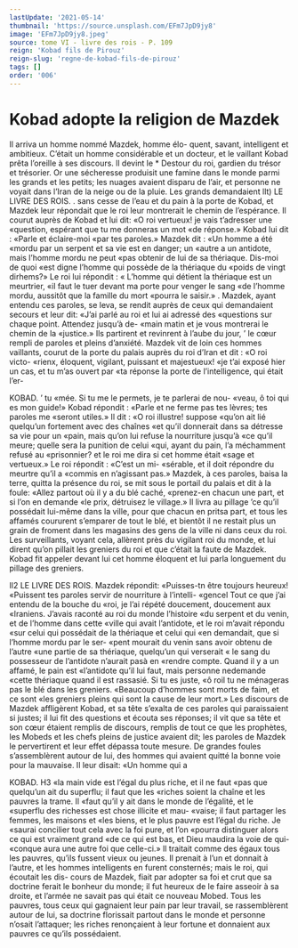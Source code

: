 ```yaml
---
lastUpdate: '2021-05-14'
thumbnail: 'https://source.unsplash.com/EFm7JpD9jy8'
image: 'EFm7JpD9jy8.jpeg'
source: tome VI - livre des rois - P. 109
reign: 'Kobad fils de Pirouz'
reign-slug: 'regne-de-kobad-fils-de-pirouz'
tags: []
order: '006'
---
```


# Kobad adopte la religion de Mazdek

Il arriva un homme nommé Mazdek, homme élo-
quent, savant, intelligent et ambitieux. C’était un
homme considérable et un docteur, et le vaillant
Kobad prêta l’oreille à ses discours. ll devint le \*
Destour du roi, gardien du trésor et trésorier. Or
une sécheresse produisit une famine dans le monde
parmi les grands et les petits; les nuages avaient disparu de l’air, et personne ne voyait dans l’Iran
de la neige ou de la pluie. Les grands demandaient
llt) LE LIVRE DES ROIS.
. sans cesse de l’eau et du pain à la porte de Kobad,
et Mazdek leur répondait que le roi leur montrerait le chemin de l’espérance. Il courut auprès de Kobad
et lui dit: «O roi vertueux! je vais t’adresser une «question, espérant que tu me donneras un mot «de réponse.» Kobad lui dit : «Parle et éclaire-moi
«par tes paroles.» Mazdek dit : «Un homme a été «mordu par un serpent et sa vie est en danger; un «autre a un antidote, mais l’homme mordu ne peut «pas obtenir de lui de sa thériaque. Dis-moi de quoi «est digne l’homme qui possède de la thériaque du «poids de vingt dirhems?» Le roi lui répondit :
« L’homme qui détient la thériaque est un meurtrier,
«il faut le tuer devant ma porte pour venger le sang «de l’homme mordu, aussitôt que la famille du mort
«pourra le saisir.» .
Mazdek, ayant entendu ces paroles, se leva, se
rendit auprès de ceux qui demandaient secours et leur dit: «J’ai parlé au roi et lui ai adressé des «questions sur chaque point. Attendez jusqu’à de- «main matin et je vous montrerai le chemin de la «justice.» Ils partirent et revinrent à l’aube du jour,
’ le cœur rempli de paroles et pleins d’anxiété. Mazdek
vit de loin ces hommes vaillants, courut de la porte du palais auprès du roi d’Iran et dit : «O roi victo- «rienx, éloquent, vigilant, puissant et majestueux!
«je t’ai exposé hier un cas, et tu m’as ouvert par «ta réponse la porte de l’intelligence, qui était l’er-

KOBAD. ’ tu «mée. Si tu me le permets, je te parlerai de nou-
«veau, ô toi qui es mon guide!» Kobad répondit : «Parle et ne ferme pas tes lèvres; tes paroles me «seront utiles.» Il dit : «O roi illustre! suppose «qu’on ait lié quelqu’un fortement avec des chaînes
«et qu’il donnerait dans sa détresse sa vie pour un «pain, mais qu’on lui refuse la nourriture jusqu’à
«ce qu’il meure; quelle sera la punition de celui «qui, ayant du pain, l’a méchamment refusé au «prisonnier? et le roi me dira si cet homme était «sage et vertueux.» Le roi répondit : «C’est un mi- «sérable, et il doit répondre du meurtre qu’il a «commis en n’agissant pas.»
Mazdek, à ces paroles, baisa la terre, quitta la présence du roi, se mit sous le portail du palais et dit à la foule: «Allez partout où il y a du blé caché,
«prenez-en chacun une part, et si l’on en demande «le prix, détruisez le village.» Il livra au pillage ’ce
qu’il possédait lui-même dans la ville, pour que chacun en pritsa part, et tous les affamés coururent s’emparer de tout le blé, et bientôt il ne restait plus
un grain de froment dans les magasins des gens de la ville ni dans ceux du roi. Les surveillants, voyant cela, allèrent près du vigilant roi du monde, et lui dirent qu’on pillait les greniers du roi et que c’était
la faute de Mazdek.
Kobad fit appeler devant lui cet homme éloquent
et lui parla longuement du pillage des greniers.

Il2 LE LIVRE DES ROIS.
Mazdek répondit: «Puisses-tn être toujours heureux! «Puissent tes paroles servir de nourriture à l’intelli- «gencel Tout ce que j’ai entendu de la bouche du «roi, je l’ai répété doucement, doucement aux «Iraniens. J’avais raconté au roi du monde l’histoire
«du serpent et du venin, et de l’homme dans cette «ville qui avait l’antidote, et le roi m’avait répondu
«sur celui qui possédait de la thériaque et celui qui «en demandait, que si l’homme mordu par le ser- «pent mourait du venin sans avoir obtenu de l’autre «une partie de sa thériaque, quelqu’un qui verserait
« le sang du possesseur de l’antidote n’aurait pasà en «rendre compte. Quand il y a un affamé, le pain est «l’antidote qu’il lui faut, mais personne nedemande «cette thériaque quand il est rassasié. Si tu es juste,
«ô roil tu ne ménageras pas le blé dans les greniers. «Beaucoup d’hommes sont morts de faim, et ce sont «les greniers pleins qui sont la cause de leur mort.»
Les discours de Mazdek affligèrent Kobad, et sa tête s’exalta de ces paroles qui paraissaient si justes;
il lui fit des questions et écouta ses réponses; il vit
que sa tête et son cœur étaient remplis de discours, remplis de tout ce que les prophètes, les Mobeds et les chefs pleins de justice avaient dit; les paroles de Mazdek le pervertirent et leur effet dépassa toute mesure. De grandes foules s’assemblèrent autour de
lui, des hommes qui avaient quitté la bonne voie pour la mauvaise. Il leur disait: «Un homme qui a

KOBAD. H3 «la main vide est l’égal du plus riche, et il ne faut
«pas que quelqu’un ait du superflu; il faut que les «riches soient la chaîne et les pauvres la trame. Il «faut qu’il y ait dans le monde de l’égalité, et le
«superflu des richesses est chose illicite et mau- «vaise; il faut partager les femmes, les maisons et «les biens, et le plus pauvre est l’égal du riche. Je «saurai concilier tout cela avec la foi pure, et l’on «pourra distinguer alors ce qui est vraiment grand «de ce qui est bas, et Dieu maudira la voie de qui- «conque aura une autre foi que celle-ci.»
Il traitait comme des égaux tous les pauvres, qu’ils fussent vieux ou jeunes. Il prenait à l’un et
donnait à l’autre, et les hommes intelligents en furent consternés; mais le roi, qui écoutait les dis- cours de Mazdek, fiait par adopter sa foi et crut que sa doctrine ferait le bonheur du monde; il fut heureux de le faire asseoir à sa droite, et l’armée
ne savait pas qui était ce nouveau Mobed. Tous les pauvres, tous ceux qui gagnaient leur pain par leur travail, se rassemblèrent autour de lui, sa doctrine florissait partout dans le monde et personne n’osait l’attaquer; les riches renonçaient à leur fortune et donnaient aux pauvres ce qu’ils possédaient.

